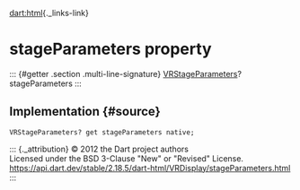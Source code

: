 [dart:html](../../dart-html/dart-html-library){._links-link}

stageParameters property
========================

::: {#getter .section .multi-line-signature}
[VRStageParameters](../vrstageparameters-class)? stageParameters
:::

Implementation {#source}
--------------

``` {.language-dart data-language="dart"}
VRStageParameters? get stageParameters native;
```

::: {._attribution}
© 2012 the Dart project authors\
Licensed under the BSD 3-Clause \"New\" or \"Revised\" License.\
<https://api.dart.dev/stable/2.18.5/dart-html/VRDisplay/stageParameters.html>
:::

